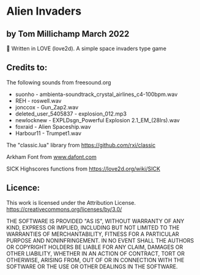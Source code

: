 # Alien Invaders 
##  by Tom Millichamp March 2022
:space_invader:
Written in LOVE (love2d). A simple space invaders type game


##  Credits to:
The following sounds from freesound.org
- suonho - ambienta-soundtrack_crystal_airlines_c4-100bpm.wav
- REH - roswell.wav
- jonccox - Gun_Zap2.wav 
- deleted_user_5405837 - explosion_012.mp3
- newlocknew - EXPLDsgn_Powerful Explosion 2.1_EM_(28lrs).wav
- foxraid - Alien Spaceship.wav
- Harbour11 - Trumpet1.wav

The "classic.lua" library from https://github.com/rxi/classic

Arkham Font from www.dafont.com

SICK Highscores functions from https://love2d.org/wiki/SICK

##  Licence:
This work is licensed under the Attribution License.
https://creativecommons.org/licenses/by/3.0/

THE SOFTWARE IS PROVIDED "AS IS", WITHOUT WARRANTY OF ANY KIND, EXPRESS OR
IMPLIED, INCLUDING BUT NOT LIMITED TO THE WARRANTIES OF MERCHANTABILITY,
FITNESS FOR A PARTICULAR PURPOSE AND NONINFRINGEMENT. IN NO EVENT SHALL THE
AUTHORS OR COPYRIGHT HOLDERS BE LIABLE FOR ANY CLAIM, DAMAGES OR OTHER
LIABILITY, WHETHER IN AN ACTION OF CONTRACT, TORT OR OTHERWISE, ARISING FROM,
OUT OF OR IN CONNECTION WITH THE SOFTWARE OR THE USE OR OTHER DEALINGS IN THE
SOFTWARE.
